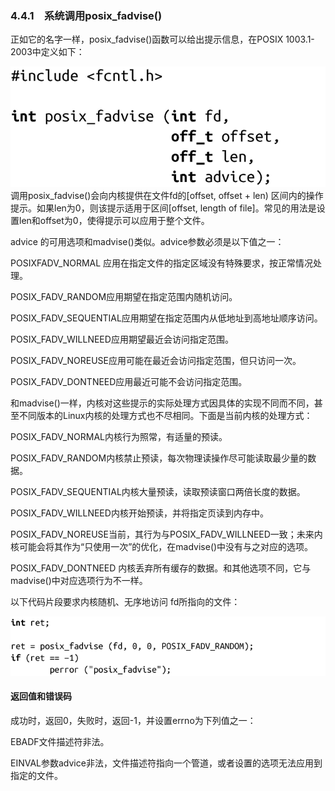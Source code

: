 ### 4.4.1　系统调用posix_fadvise()

正如它的名字一样，posix_fadvise()函数可以给出提示信息，在POSIX 1003.1-2003中定义如下：



![173.png](../images/173.png)
调用posix_fadvise()会向内核提供在文件fd的[offset, offset + len) 区间内的操作提示。如果len为0，则该提示适用于区间[offset, length of file]。常见的用法是设置len和offset为0，使得提示可以应用于整个文件。

advice 的可用选项和madvise()类似。advice参数必须是以下值之一：

POSIXFADV_NORMAL 应用在指定文件的指定区域没有特殊要求，按正常情况处理。

POSIX_FADV_RANDOM应用期望在指定范围内随机访问。

POSIX_FADV_SEQUENTIAL应用期望在指定范围内从低地址到高地址顺序访问。

POSIX_FADV_WILLNEED应用期望最近会访问指定范围。

POSIX_FADV_NOREUSE应用可能在最近会访问指定范围，但只访问一次。

POSIX_FADV_DONTNEED应用最近可能不会访问指定范围。

和madvise()一样，内核对这些提示的实际处理方式因具体的实现不同而不同，甚至不同版本的Linux内核的处理方式也不尽相同。下面是当前内核的处理方式：

POSIX_FADV_NORMAL内核行为照常，有适量的预读。

POSIX_FADV_RANDOM内核禁止预读，每次物理读操作尽可能读取最少量的数据。

POSIX_FADV_SEQUENTIAL内核大量预读，读取预读窗口两倍长度的数据。

POSIX_FADV_WILLNEED内核开始预读，并将指定页读到内存中。

POSIX_FADV_NOREUSE当前，其行为与POSIX_FADV_WILLNEED一致；未来内核可能会将其作为“只使用一次”的优化，在madvise()中没有与之对应的选项。

POSIX_FADV_DONTNEED 内核丢弃所有缓存的数据。和其他选项不同，它与madvise()中对应选项行为不一样。

以下代码片段要求内核随机、无序地访问 fd所指向的文件：



![174.png](../images/174.png)
#### 返回值和错误码

成功时，返回0，失败时，返回-1，并设置errno为下列值之一：

EBADF文件描述符非法。

EINVAL参数advice非法，文件描述符指向一个管道，或者设置的选项无法应用到指定的文件。

